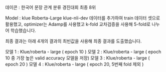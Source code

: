 데이콘 : 한국어 문장 관계 분류 경진대회 최종 8위

Model : klue Roberta-Large
klue-nli-dev 데이터를 추가하여 train 데이터 셋으로 활용했고, 
optimizer는 Adamp를 사용했고 k-fold 교차검증을 사용해 5-fold로 나누어 학습했습니다. 

최종 결과는 아래 4개의 결과의 최빈값을 사용해 최종 결과를 도출했습니다.

모델 1 : Klue/roberta - large ( epoch 10 )
모델 2 : Klue/roberta - large ( epoch 10 중 가장 높은 valid accuracy 모델을 저장)
모델 3 : Klue/roberta - large ( epoch 20 )
모델 4 : Klue/roberta - large ( epoch 20,  5번째 fold 제외 )

